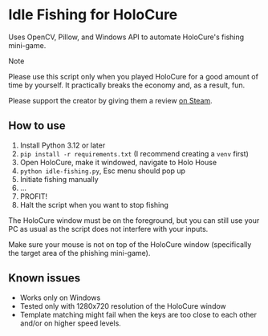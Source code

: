 # Idle Fishing for HoloCure

Uses OpenCV, Pillow, and Windows API to automate HoloCure's fishing mini-game.

> [!NOTE]  
> Please use this script only when you played HoloCure for a good amount of time by yourself. It practically breaks the economy and, as a result, fun.
>
> Please support the creator by giving them a review [on Steam](https://store.steampowered.com/app/2420510/HoloCure__Save_the_Fans/).

## How to use

1. Install Python 3.12 or later
2. `pip install -r requirements.txt` (I recommend creating a `venv` first)
3. Open HoloCure, make it windowed, navigate to Holo House
4. `python idle-fishing.py`, Esc menu should pop up
5. Initiate fishing manually
6. ...
7. PROFIT!
8. Halt the script when you want to stop fishing

The HoloCure window must be on the foreground, but you can still use your PC as usual as the script does not interfere with your inputs.

Make sure your mouse is not on top of the HoloCure window (specifically the target area of the phishing mini-game).

## Known issues

- Works only on Windows
- Tested only with 1280x720 resolution of the HoloCure window
- Template matching might fail when the keys are too close to each other and/or on higher speed levels.
